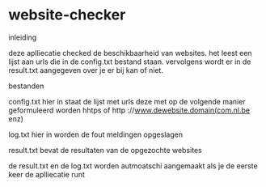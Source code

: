 # website-checker

inleiding 

deze aplliecatie checked de beschikbaarheid van websites. het leest een lijst aan urls die in de config.txt bestand staan. vervolgens wordt er in de result.txt aangegeven over je er bij kan of niet. 

bestanden 

config.txt 
hier in staat de lijst met urls deze met op de volgende manier geformuleerd worden hhtps of http ://www.dewebsite.domain(com.nl.be enz)

log.txt 
hier in worden de fout meldingen opgeslagen 

result.txt
bevat de resultaten van de opgezochte websites

de result.txt en de log.txt worden autmoatschi aangemaakt als je de eerste keer de aplliecatie runt 
